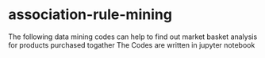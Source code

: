 # association-rule-mining
The following data mining codes can help to find out market basket analysis for products purchased togather
The Codes are written in jupyter notebook

